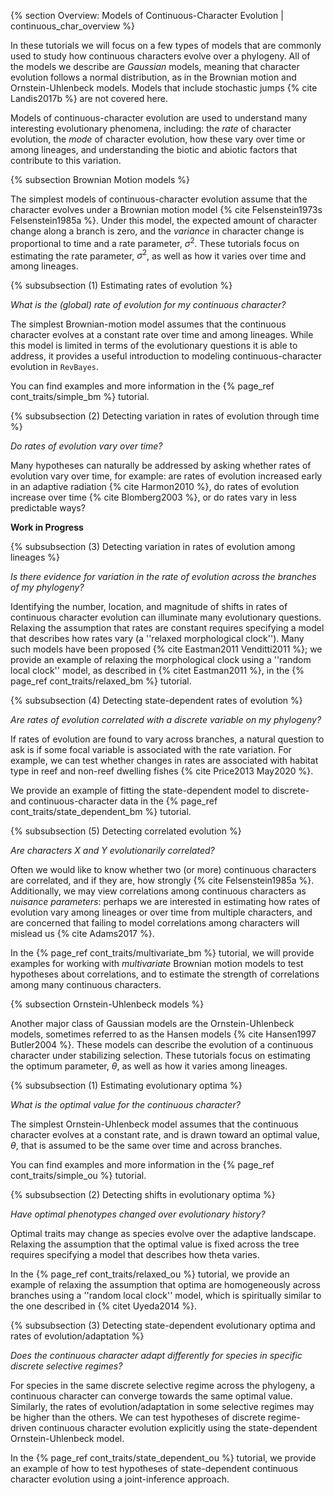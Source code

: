 {% section Overview: Models of Continuous-Character Evolution | continuous_char_overview %}

In these tutorials we will focus on a few types of models that are commonly used to study how continuous characters evolve over a phylogeny. All of the models we describe are _Gaussian_ models, meaning that character evolution follows a normal distribution, as in the Brownian motion and Ornstein-Uhlenbeck models. Models that include stochastic jumps {% cite Landis2017b %} are not covered here.

Models of continuous-character evolution are used to understand many interesting evolutionary phenomena, including: the _rate_ of character evolution, the _mode_ of character evolution, how these vary over time or among lineages, and understanding the biotic and abiotic factors that contribute to this variation.

{% subsection Brownian Motion models %}

The simplest models of continuous-character evolution assume that the character evolves under a Brownian motion model {% cite Felsenstein1973s Felsenstein1985a %}. Under this model, the expected amount of character change along a branch is zero, and the _variance_ in character change is proportional to time and a rate parameter, $\sigma^2$. These tutorials focus on estimating the rate parameter, $\sigma^2$, as well as how it varies over time and among lineages.

{% subsubsection (1) Estimating rates of evolution %}

*What is the (global) rate of evolution for my continuous character?*

The simplest Brownian-motion model assumes that the continuous character evolves at a constant rate over time and among lineages. While this model is limited in terms of the evolutionary questions it is able to address, it provides a useful introduction to modeling continuous-character evolution in `RevBayes`.

You can find examples and more information in the {% page_ref cont_traits/simple_bm %} tutorial.

{% subsubsection (2) Detecting variation in rates of evolution through time %}

*Do rates of evolution vary over time?*

Many hypotheses can naturally be addressed by asking whether rates of evolution vary over time, for example: are rates of evolution increased early in an adaptive radiation {% cite Harmon2010 %}, do rates of evolution increase over time {% cite Blomberg2003 %}, or do rates vary in less predictable ways?

__Work in Progress__

<!-- You can find examples of these models and more information in the {% page_ref cont_traits/time_varying_bm %} tutorial. -->

{% subsubsection (3) Detecting variation in rates of evolution among lineages %}

*Is there evidence for variation in the rate of evolution across the branches of my phylogeny?*

Identifying the number, location, and magnitude of shifts in rates of continuous character evolution can illuminate many evolutionary questions. Relaxing the assumption that rates are constant requires specifying a model that describes how rates vary (a ''relaxed morphological clock''). Many such models have been proposed {% cite Eastman2011 Venditti2011 %}; we provide an example of relaxing the morphological clock using a ''random local clock'' model, as described in {% citet Eastman2011 %}, in the {% page_ref cont_traits/relaxed_bm %} tutorial.

{% subsubsection (4) Detecting state-dependent rates of evolution %}

*Are rates of evolution correlated with a discrete variable on my phylogeny?*

If rates of evolution are found to vary across branches, a natural question to ask is if some focal variable is associated with the rate variation. For example, we can test whether changes in rates are associated with habitat type in reef and non-reef dwelling fishes {% cite Price2013 May2020 %}.

We provide an example of fitting the state-dependent model to discrete- and continuous-character data in the {% page_ref cont_traits/state_dependent_bm %} tutorial.

{% subsubsection (5) Detecting correlated evolution %}

*Are characters X and Y evolutionarily correlated?*

Often we would like to know whether two (or more) continuous characters are correlated, and if they are, how strongly {% cite Felsenstein1985a %}. Additionally, we may view correlations among continuous characters as _nuisance parameters_: perhaps we are interested in estimating how rates of evolution vary among lineages or over time from multiple characters, and are concerned that failing to model correlations among characters will mislead us {% cite Adams2017 %}.

In the {% page_ref cont_traits/multivariate_bm %} tutorial, we will provide examples for working with _multivariate_ Brownian motion models to test hypotheses about correlations, and to estimate the strength of correlations among many continuous characters.


{% subsection Ornstein-Uhlenbeck models %}

Another major class of Gaussian models are the Ornstein-Uhlenbeck models, sometimes referred to as the Hansen models {% cite Hansen1997 Butler2004 %}. These models can describe the evolution of a continuous character under stabilizing selection. These tutorials focus on estimating the optimum parameter, $\theta$, as well as how it varies among lineages.

{% subsubsection (1) Estimating evolutionary optima %}

*What is the optimal value for the continuous character?*

The simplest Ornstein-Uhlenbeck model assumes that the continuous character evolves at a constant rate, and is drawn toward an optimal value, $\theta$, that is assumed to be the same over time and across branches.

You can find examples and more information in the {% page_ref cont_traits/simple_ou %} tutorial.


{% subsubsection (2) Detecting shifts in evolutionary optima %}

*Have optimal phenotypes changed over evolutionary history?*

Optimal traits may change as species evolve over the adaptive landscape. Relaxing the assumption that the optimal value is fixed across the tree requires specifying a model that describes how theta varies.

In the {% page_ref cont_traits/relaxed_ou %} tutorial, we provide an example of relaxing the assumption that optima are homogeneously across branches using a ''random local clock'' model, which is spiritually similar to the one described in {% citet Uyeda2014 %}.


{% subsubsection (3) Detecting state-dependent evolutionary optima and rates of evolution/adaptation %}

*Does the continuous character adapt differently for species in specific discrete selective regimes?*

For species in the same discrete selective regime across the phylogeny, a continuous character can converge towards the same optimal value.
Similarly, the rates of evolution/adaptation in some selective regimes may be higher than the others. 
We can test hypotheses of discrete regime-driven continuous character evolution explicitly using the state-dependent Ornstein-Uhlenbeck model.

In the {% page_ref cont_traits/state_dependent_ou %} tutorial, we provide an example of how to test hypotheses of state-dependent continuous character evolution using a joint-inference approach.

